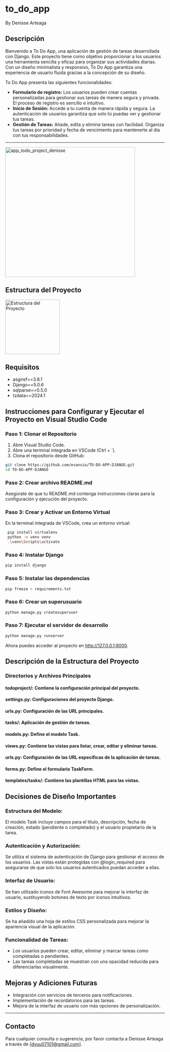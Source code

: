 # to_do_app
By Denisse Arteaga

## Descripción
Bienvenido a To Do App, una aplicación de gestión de tareas desarrollada con Django. Este proyecto tiene como objetivo proporcionar a los usuarios una herramienta sencilla y eficaz para organizar sus actividades diarias. Con un diseño minimalista y responsivo, To Do App garantiza una experiencia de usuario fluida gracias a la concepción de su diseño.

To Do App presenta las siguientes funcionalidades:

- **Formulario de registro:** Los usuarios pueden crear cuentas personalizadas para gestionar sus tareas de manera segura y privada. El proceso de registro es sencillo e intuitivo.
- **Inicio de Sesión:** Accede a tu cuenta de manera rápida y segura. La autenticación de usuarios garantiza que solo tú puedas ver y gestionar tus tareas.
- **Gestión de Tareas:** Añade, edita y elimina tareas con facilidad. Organiza tus tareas por prioridad y fecha de vencimiento para mantenerte al día con tus responsabilidades.
---

<img width="410" alt="app_todo_project_denisse" src="https://github.com/evansio/TO-DO-APP-DJANGO/assets/99567473/ee0fb870-b4f0-471c-8374-816a49cb544c">


## Estructura del Proyecto
<img width="172" alt="Estructura del Proyecto" src="https://github.com/evansio/TO-DO-APP-DJANGO/assets/99567473/2f978c4f-9ef6-4961-87cf-7939da1ab3bb">


## Requisitos

- asgiref==3.8.1
- Django==5.0.6
- sqlparse==0.5.0
- tzdata==2024.1

## Instrucciones para Configurar y Ejecutar el Proyecto en Visual Studio Code

### Paso 1: Clonar el Repositorio

1. Abre Visual Studio Code.
2. Abre una terminal integrada en VSCode (Ctrl + `).
3. Clona el repositorio desde GitHub:

```bash
git clone https://github.com/evansio/TO-DO-APP-DJANGO.git
cd TO-DO-APP-DJANGO
```
### Paso 2: Crear archivo README.md
Asegúrate de que tu README.md contenga instrucciones claras para la configuración y ejecución del proyecto.

### Paso 3: Crear y Activar un Entorno Virtual
En la terminal integrada de VSCode, crea un entorno virtual:

```bash
 pip install virtualenv
 python -m venv venv
 .\venv\Scripts\activate
```
### Paso 4: Instalar Django
```bash
pip install django
```

### Paso 5: Instalar las dependencias
```bash
pip freeze > requirements.txt
```
### Paso 6: Crear un superusuario
```bash
python manage.py createsuperuser
```
### Paso 7: Ejecutar el servidor de desarrollo
```bash
python manage.py runserver
```
Ahora puedes acceder al proyecto en http://127.0.0.1:8000.

## Descripción de la Estructura del Proyecto
### Directorios y Archivos Principales
#### todoproject/: Contiene la configuración principal del proyecto.
#### settings.py: Configuraciones del proyecto Django.
#### urls.py: Configuración de las URL principales.
#### tasks/: Aplicación de gestión de tareas.
#### models.py: Define el modelo Task.
#### views.py: Contiene las vistas para listar, crear, editar y eliminar tareas.
#### urls.py: Configuración de las URL específicas de la aplicación de tareas.
#### forms.py: Define el formulario TaskForm.
#### templates/tasks/: Contiene las plantillas HTML para las vistas.

## Decisiones de Diseño Importantes

### Estructura del Modelo:

El modelo Task incluye campos para el título, descripción, fecha de creación, estado (pendiente o completado) y el usuario propietario de la tarea.

### Autenticación y Autorización:

Se utiliza el sistema de autenticación de Django para gestionar el acceso de los usuarios. Las vistas están protegidas con @login_required para asegurarse de que solo los usuarios autenticados puedan acceder a ellas.

### Interfaz de Usuario:

Se han utilizado iconos de Font Awesome para mejorar la interfaz de usuario, sustituyendo botones de texto por iconos intuitivos.

### Estilos y Diseño:

Se ha añadido una hoja de estilos CSS personalizada para mejorar la apariencia visual de la aplicación.

### Funcionalidad de Tareas:

- Los usuarios pueden crear, editar, eliminar y marcar tareas como completadas o pendientes.
- Las tareas completadas se muestran con una opacidad reducida para diferenciarlas visualmente.

## Mejoras y Adiciones Futuras

- Integración con servicios de terceros para notificaciones.
- Implementación de recordatorios para las tareas.
- Mejora de la interfaz de usuario con más opciones de personalización.

---

## Contacto
Para cualquier consulta o sugerencia, por favor contacta a Denisse Arteaga a través de [dyuu07101@gmail.com].
